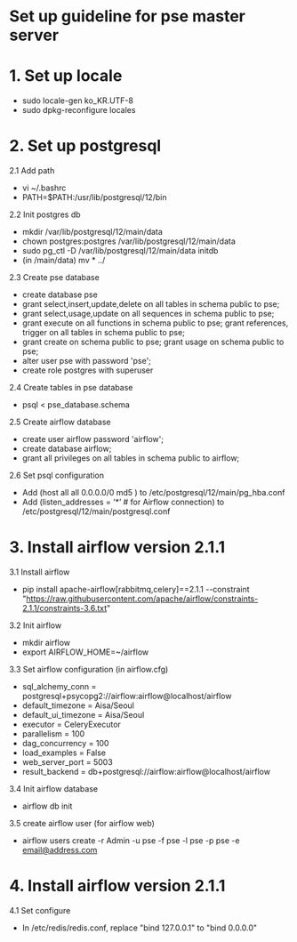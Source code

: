 
Set up guideline for pse master server
=============


# 1. Set up locale


- sudo locale-gen ko_KR.UTF-8
- sudo dpkg-reconfigure locales



# 2. Set up postgresql


2.1 Add path 
- vi ~/.bashrc
- PATH=$PATH:/usr/lib/postgresql/12/bin

2.2 Init postgres db
-  mkdir /var/lib/postgresql/12/main/data 
- chown postgres:postgres /var/lib/postgresql/12/main/data 
- sudo pg_ctl -D /var/lib/postgresql/12/main/data initdb
- (in /main/data) mv * ../ 


2.3 Create pse database
- create database pse
- grant select,insert,update,delete on all tables in schema public to pse; 
- grant select,usage,update on all sequences in schema public to pse; 
- grant execute on all functions in schema public to pse; grant references, trigger on all tables in schema public to pse; 
- grant create on schema public to pse; grant usage on schema public to pse;
- alter user pse with password 'pse';
- create role postgres with superuser

2.4 Create tables in pse database
- psql < pse_database.schema


2.5 Create airflow database
- create user airflow password 'airflow';
- create database airflow;
- grant all privileges on all tables in schema public to airflow;

2.6 Set psql configuration
- Add (host    all             all             0.0.0.0/0               md5 ) to /etc/postgresql/12/main/pg_hba.conf
- Add (listen_addresses = ‘*’ # for Airflow connection) to /etc/postgresql/12/main/postgresql.conf





# 3. Install airflow version 2.1.1

3.1 Install airflow
- pip install apache-airflow[rabbitmq,celery]==2.1.1  --constraint "https://raw.githubusercontent.com/apache/airflow/constraints-2.1.1/constraints-3.6.txt"

3.2 Init airflow
- mkdir airflow
- export AIRFLOW_HOME=~/airflow


3.3 Set airflow configuration (in airflow.cfg)
- sql_alchemy_conn = postgresql+psycopg2://airflow:airflow@localhost/airflow
- default_timezone = Aisa/Seoul
- default_ui_timezone = Aisa/Seoul
- executor = CeleryExecutor
- parallelism = 100
- dag_concurrency = 100
- load_examples = False
- web_server_port = 5003
- result_backend = db+postgresql://airflow:airflow@localhost/airflow

3.4 Init airflow database
- airflow db init

3.5 create airflow user (for airflow web)
- airflow users create -r Admin -u pse -f pse -l pse -p pse -e email@address.com




# 4. Install airflow version 2.1.1

4.1 Set configure
- In /etc/redis/redis.conf, replace "bind 127.0.0.1" to "bind 0.0.0.0" 

